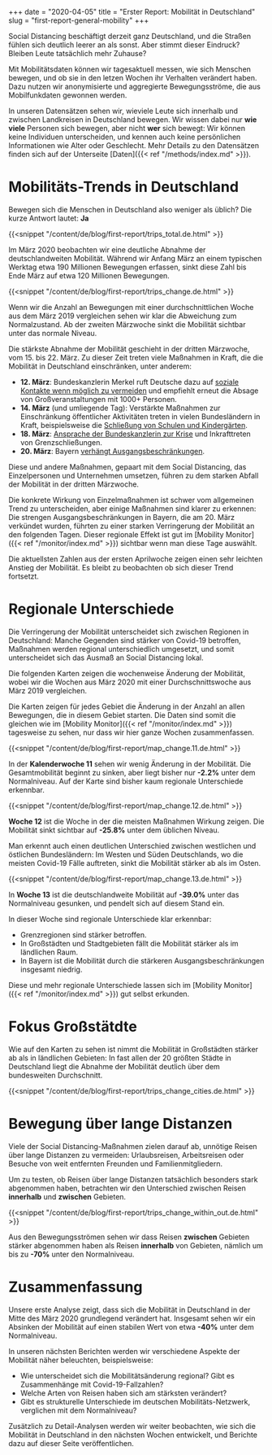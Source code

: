 +++
date = "2020-04-05"
title = "Erster Report: Mobilität in Deutschland"
slug = "first-report-general-mobility"
+++

Social Distancing beschäftigt derzeit ganz Deutschland, und die Straßen fühlen sich deutlich leerer an als sonst. Aber stimmt dieser Eindruck? Bleiben Leute tatsächlich mehr Zuhause?

Mit Mobilitätsdaten können wir tagesaktuell messen, wie sich Menschen bewegen, und ob sie in den letzen Wochen ihr Verhalten verändert haben. Dazu nutzen wir anonymisierte und aggregierte Bewegungsströme, die aus Mobilfunkdaten gewonnen werden.

In unseren Datensätzen sehen wir, wieviele Leute sich innerhalb und zwischen Landkreisen in Deutschland bewegen. Wir wissen dabei nur **wie viele** Personen sich bewegen, aber nicht **wer** sich bewegt: Wir können keine Individuen unterscheiden, und kennen auch keine persönlichen Informationen wie Alter oder Geschlecht. Mehr Details zu den Datensätzen finden sich auf der Unterseite [Daten]({{< ref "/methods/index.md" >}}).

# Mobilitäts-Trends in Deutschland

Bewegen sich die Menschen in Deutschland also weniger als üblich? Die kurze Antwort lautet: **Ja**

{{<snippet "/content/de/blog/first-report/trips_total.de.html" >}}

Im März 2020 beobachten wir eine deutliche Abnahme der deutschlandweiten Mobilität. Während wir Anfang März an einem typischen Werktag etwa 190 Millionen Bewegungen erfassen, sinkt diese Zahl bis Ende März auf etwa 120 Millionen Bewegungen.

{{<snippet "/content/de/blog/first-report/trips_change.de.html" >}}

Wenn wir die Anzahl an Bewegungen mit einer durchschnittlichen Woche aus dem März 2019 vergleichen sehen wir klar die Abweichung zum Normalzustand. Ab der zweiten Märzwoche sinkt die Mobilität sichtbar unter das normale Niveau.

Die stärkste Abnahme der Mobilität geschieht in der dritten Märzwoche, vom 15. bis 22. März. Zu dieser Zeit treten viele Maßnahmen in Kraft, die die Mobilität in Deutschland einschränken, unter anderem:

- **12. März**: Bundeskanzlerin Merkel ruft Deutsche dazu auf [soziale Kontakte wenn möglich zu vermeiden](https://www.bundesregierung.de/breg-de/themen/coronavirus/mpk-1730444) und empfiehlt erneut die Absage von Großveranstaltungen mit 1000+ Personen.
- **14. März** (und umliegende Tag): Verstärkte Maßnahmen zur Einschränkung öffentlicher Aktivitäten treten in vielen Bundesländern in Kraft, beispielsweise die [Schließung von Schulen und Kindergärten](https://www.tagesschau.de/inland/corona-schulschliessungen-101.html).
- **18. März**: [Ansprache der Bundeskanzlerin zur Krise](https://www.bundesregierung.de/breg-de/themen/coronavirus/ansprache-der-kanzlerin-1732108) und Inkrafttreten von Grenzschließungen.
- **20. März**: Bayern [verhängt Ausgangsbeschränkungen](https://www.nordkurier.de/politik-und-wirtschaft/bayern-verhaengt-ausgangssperre-2038792303.html).

Diese und andere Maßnahmen, gepaart mit dem Social Distancing, das Einzelpersonen und Unternehmen umsetzen, führen zu dem starken Abfall der Mobilität in der dritten Märzwoche.

Die konkrete Wirkung von Einzelmaßnahmen ist schwer vom allgemeinen Trend zu unterscheiden, aber einige Maßnahmen sind klarer zu erkennen: Die strengen Ausgangsbeschränkungen in Bayern, die am 20. März verkündet wurden, führten zu einer starken Verringerung der Mobilität an den folgenden Tagen. Dieser regionale Effekt ist gut im [Mobility Monitor]({{< ref "/monitor/index.md" >}}) sichtbar wenn man diese Tage auswählt.

Die aktuellsten Zahlen aus der ersten Aprilwoche zeigen einen sehr leichten Anstieg der Mobilität. Es bleibt zu beobachten ob sich dieser Trend fortsetzt.

# Regionale Unterschiede

Die Verringerung der Mobilität unterscheidet sich zwischen Regionen in Deutschland: Manche Gegenden sind stärker von Covid-19 betroffen, Maßnahmen werden regional unterschiedlich umgesetzt, und somit unterscheidet sich das Ausmaß an Social Distancing lokal.

Die folgenden Karten zeigen die wochenweise Änderung der Mobilität, wobei wir die Wochen aus März 2020 mit einer Durchschnittswoche aus März 2019 vergleichen.

Die Karten zeigen für jedes Gebiet die Änderung in der Anzahl an allen Bewegungen, die in diesem Gebiet starten. Die Daten sind somit die gleichen wie im [Mobility Monitor]({{< ref "/monitor/index.md" >}}) tagesweise zu sehen, nur dass wir hier ganze Wochen zusammenfassen.

{{<snippet "/content/de/blog/first-report/map_change.11.de.html" >}}

In der **Kalenderwoche 11** sehen wir wenig Änderung in der Mobilität. Die Gesamtmobilität beginnt zu sinken, aber liegt bisher nur **-2.2%** unter dem Normalniveau. Auf der Karte sind bisher kaum regionale Unterschiede erkennbar.

{{<snippet "/content/de/blog/first-report/map_change.12.de.html" >}}

**Woche 12** ist die Woche in der die meisten Maßnahmen Wirkung zeigen. Die Mobilität sinkt sichtbar auf **-25.8%** unter dem üblichen Niveau.

Man erkennt auch einen deutlichen Unterschied zwischen westlichen und östlichen Bundesländern: Im Westen und Süden Deutschlands, wo die meisten Covid-19 Fälle auftreten, sinkt die Mobilität stärker ab als im Osten.

{{<snippet "/content/de/blog/first-report/map_change.13.de.html" >}}

In **Woche 13** ist die deutschlandweite Mobilität auf **-39.0%** unter das Normalniveau gesunken, und pendelt sich auf diesem Stand ein.

In dieser Woche sind regionale Unterschiede klar erkennbar:

- Grenzregionen sind stärker betroffen.
- In Großstädten und Stadtgebieten fällt die Mobilität stärker als im ländlichen Raum.
- In Bayern ist die Mobilität durch die stärkeren Ausgangsbeschränkungen insgesamt niedrig.

Diese und mehr regionale Unterschiede lassen sich im [Mobility Monitor]({{< ref "/monitor/index.md" >}}) gut selbst erkunden.

# Fokus Großstätdte

Wie auf den Karten zu sehen ist nimmt die Mobilität in Großstädten stärker ab als in ländlichen Gebieten: In fast allen der 20 größten Städte in Deutschland liegt die Abnahme der Mobilität deutlich über dem bundesweiten Durchschnitt.

{{<snippet "/content/de/blog/first-report/trips_change_cities.de.html" >}}

# Bewegung über lange Distanzen

Viele der Social Distancing-Maßnahmen zielen darauf ab, unnötige Reisen über lange Distanzen zu vermeiden: Urlaubsreisen, Arbeitsreisen oder Besuche von weit entfernten Freunden und Familienmitgliedern.

Um zu testen, ob Reisen über lange Distanzen tatsächlich besonders stark abgenommen haben, betrachten wir den Unterschied zwischen Reisen **innerhalb** und **zwischen** Gebieten.

{{<snippet "/content/de/blog/first-report/trips_change_within_out.de.html" >}}

Aus den Bewegungsströmen sehen wir dass Reisen **zwischen** Gebieten stärker abgenommen haben als Reisen **innerhalb** von Gebieten, nämlich um bis zu **-70%** unter den Normalniveau.

# Zusammenfassung

Unsere erste Analyse zeigt, dass sich die Mobilität in Deutschland in der Mitte des März 2020 grundlegend verändert hat. Insgesamt sehen wir ein Absinken der Mobilität auf einen stabilen Wert von etwa **-40%** unter dem Normalniveau.

In unseren nächsten Berichten werden wir verschiedene Aspekte der Mobilität näher beleuchten, beispielsweise:

- Wie unterscheidet sich die Mobilitätsänderung regional? Gibt es Zusammenhänge mit Covid-19-Fallzahlen?
- Welche Arten von Reisen haben sich am stärksten verändert?
- Gibt es strukturelle Unterschiede im deutschen Mobilitäts-Netzwerk, verglichen mit dem Normalniveau?

Zusätzlich zu Detail-Analysen werden wir weiter beobachten, wie sich die Mobilität in Deutschland in den nächsten Wochen entwickelt, und Berichte dazu auf dieser Seite veröffentlichen.
